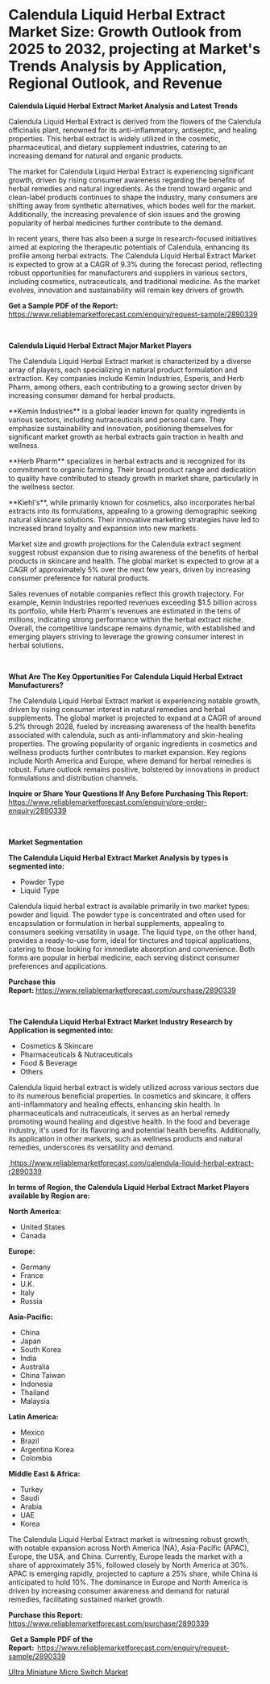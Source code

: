 <p><h1>Calendula Liquid Herbal Extract Market Size: Growth Outlook from 2025 to 2032, projecting at Market's Trends Analysis by Application, Regional Outlook, and Revenue</h1></p><p><strong>Calendula Liquid Herbal Extract Market Analysis and Latest Trends</strong></p>
<p><p>Calendula Liquid Herbal Extract is derived from the flowers of the Calendula officinalis plant, renowned for its anti-inflammatory, antiseptic, and healing properties. This herbal extract is widely utilized in the cosmetic, pharmaceutical, and dietary supplement industries, catering to an increasing demand for natural and organic products. </p><p>The market for Calendula Liquid Herbal Extract is experiencing significant growth, driven by rising consumer awareness regarding the benefits of herbal remedies and natural ingredients. As the trend toward organic and clean-label products continues to shape the industry, many consumers are shifting away from synthetic alternatives, which bodes well for the market. Additionally, the increasing prevalence of skin issues and the growing popularity of herbal medicines further contribute to the demand.</p><p>In recent years, there has also been a surge in research-focused initiatives aimed at exploring the therapeutic potentials of Calendula, enhancing its profile among herbal extracts. The Calendula Liquid Herbal Extract Market is expected to grow at a CAGR of 9.3% during the forecast period, reflecting robust opportunities for manufacturers and suppliers in various sectors, including cosmetics, nutraceuticals, and traditional medicine. As the market evolves, innovation and sustainability will remain key drivers of growth.</p></p>
<p><strong>Get a Sample PDF of the Report:&nbsp;</strong> <a href="https://www.reliablemarketforecast.com/enquiry/request-sample/2890339?utm_campaign=2315&utm_medium=2&utm_source=Github&utm_content=ia&utm_term=14032025&utm_id=calendula-liquid-herbal-extract">https://www.reliablemarketforecast.com/enquiry/request-sample/2890339</a></p>
<p>&nbsp;</p>
<p><strong>Calendula Liquid Herbal Extract Major Market Players</strong></p>
<p><p>The Calendula Liquid Herbal Extract market is characterized by a diverse array of players, each specializing in natural product formulation and extraction. Key companies include Kemin Industries, Esperis, and Herb Pharm, among others, each contributing to a growing sector driven by increasing consumer demand for herbal products.</p><p>**Kemin Industries** is a global leader known for quality ingredients in various sectors, including nutraceuticals and personal care. They emphasize sustainability and innovation, positioning themselves for significant market growth as herbal extracts gain traction in health and wellness.</p><p>**Herb Pharm** specializes in herbal extracts and is recognized for its commitment to organic farming. Their broad product range and dedication to quality have contributed to steady growth in market share, particularly in the wellness sector.</p><p>**Kiehl's**, while primarily known for cosmetics, also incorporates herbal extracts into its formulations, appealing to a growing demographic seeking natural skincare solutions. Their innovative marketing strategies have led to increased brand loyalty and expansion into new markets.</p><p>Market size and growth projections for the Calendula extract segment suggest robust expansion due to rising awareness of the benefits of herbal products in skincare and health. The global market is expected to grow at a CAGR of approximately 5% over the next few years, driven by increasing consumer preference for natural products.</p><p>Sales revenues of notable companies reflect this growth trajectory. For example, Kemin Industries reported revenues exceeding $1.5 billion across its portfolio, while Herb Pharm's revenues are estimated in the tens of millions, indicating strong performance within the herbal extract niche. Overall, the competitive landscape remains dynamic, with established and emerging players striving to leverage the growing consumer interest in herbal solutions.</p></p>
<p>&nbsp;</p>
<p><strong>What Are The Key Opportunities For Calendula Liquid Herbal Extract Manufacturers?</strong></p>
<p><p>The Calendula Liquid Herbal Extract market is experiencing notable growth, driven by rising consumer interest in natural remedies and herbal supplements. The global market is projected to expand at a CAGR of around 5.2% through 2028, fueled by increasing awareness of the health benefits associated with calendula, such as anti-inflammatory and skin-healing properties. The growing popularity of organic ingredients in cosmetics and wellness products further contributes to market expansion. Key regions include North America and Europe, where demand for herbal remedies is robust. Future outlook remains positive, bolstered by innovations in product formulations and distribution channels.</p></p>
<p><strong>Inquire or Share Your Questions If Any Before Purchasing This Report:</strong> <a href="https://www.reliablemarketforecast.com/enquiry/pre-order-enquiry/2890339?utm_campaign=2315&utm_medium=2&utm_source=Github&utm_content=ia&utm_term=14032025&utm_id=calendula-liquid-herbal-extract">https://www.reliablemarketforecast.com/enquiry/pre-order-enquiry/2890339</a></p>
<p>&nbsp;</p>
<p><strong>Market Segmentation</strong></p>
<p><strong>The Calendula Liquid Herbal Extract Market Analysis by types is segmented into:</strong></p>
<p><ul><li>Powder Type</li><li>Liquid Type</li></ul></p>
<p><p>Calendula liquid herbal extract is available primarily in two market types: powder and liquid. The powder type is concentrated and often used for encapsulation or formulation in herbal supplements, appealing to consumers seeking versatility in usage. The liquid type, on the other hand, provides a ready-to-use form, ideal for tinctures and topical applications, catering to those looking for immediate absorption and convenience. Both forms are popular in herbal medicine, each serving distinct consumer preferences and applications.</p></p>
<p><strong>Purchase this Report:&nbsp;</strong><a href="https://www.reliablemarketforecast.com/purchase/2890339?utm_campaign=2315&utm_medium=2&utm_source=Github&utm_content=ia&utm_term=14032025&utm_id=calendula-liquid-herbal-extract">https://www.reliablemarketforecast.com/purchase/2890339</a></p>
<p>&nbsp;</p>
<p><strong>The Calendula Liquid Herbal Extract Market Industry Research by Application is segmented into:</strong></p>
<p><ul><li>Cosmetics & Skincare</li><li>Pharmaceuticals & Nutraceuticals</li><li>Food & Beverage</li><li>Others</li></ul></p>
<p><p>Calendula liquid herbal extract is widely utilized across various sectors due to its numerous beneficial properties. In cosmetics and skincare, it offers anti-inflammatory and healing effects, enhancing skin health. In pharmaceuticals and nutraceuticals, it serves as an herbal remedy promoting wound healing and digestive health. In the food and beverage industry, it's used for its flavoring and potential health benefits. Additionally, its application in other markets, such as wellness products and natural remedies, underscores its versatility and demand.</p></p>
<p><a href="https://www.reliablemarketforecast.com/calendula-liquid-herbal-extract-r2890339?utm_campaign=2315&utm_medium=2&utm_source=Github&utm_content=ia&utm_term=14032025&utm_id=calendula-liquid-herbal-extract">&nbsp;https://www.reliablemarketforecast.com/calendula-liquid-herbal-extract-r2890339</a></p>
<p><strong>In terms of Region, the Calendula Liquid Herbal Extract Market Players available by Region are:</strong></p>
<p>
    <p> <strong> North America: </strong>
        <ul>
            <li>United States</li>
            <li>Canada</li>
        </ul>
        </p> 
    <p> <strong> Europe: </strong>
        <ul>
            <li>Germany</li>
            <li>France</li>
            <li>U.K.</li>
            <li>Italy</li>
            <li>Russia</li>
        </ul>
        </p> 
    <p> <strong> Asia-Pacific: </strong>
        <ul>
            <li>China</li>
            <li>Japan</li>
            <li>South Korea</li>
            <li>India</li>
            <li>Australia</li>
            <li>China Taiwan</li>
            <li>Indonesia</li>
            <li>Thailand</li>
            <li>Malaysia</li>
        </ul>
        </p> 
    <p> <strong> Latin America: </strong>
        <ul>
            <li>Mexico</li>
            <li>Brazil</li>
            <li>Argentina Korea</li>
            <li>Colombia</li>
        </ul>
        </p> 
    <p> <strong> Middle East & Africa: </strong>
        <ul>
            <li>Turkey</li>
            <li>Saudi</li>
            <li>Arabia</li>
            <li>UAE</li>
            <li>Korea</li>
        </ul>
    </p>
    </p>
<p><p>The Calendula Liquid Herbal Extract market is witnessing robust growth, with notable expansion across North America (NA), Asia-Pacific (APAC), Europe, the USA, and China. Currently, Europe leads the market with a share of approximately 35%, followed closely by North America at 30%. APAC is emerging rapidly, projected to capture a 25% share, while China is anticipated to hold 10%. The dominance in Europe and North America is driven by increasing consumer awareness and demand for natural remedies, facilitating sustained market growth.</p></p>
<p><strong>Purchase this Report: </strong><a href="https://www.reliablemarketforecast.com/purchase/2890339?utm_campaign=2315&utm_medium=2&utm_source=Github&utm_content=ia&utm_term=14032025&utm_id=calendula-liquid-herbal-extract">https://www.reliablemarketforecast.com/purchase/2890339</a></p>
<p>&nbsp;<strong>Get a Sample PDF of the Report:&nbsp;&nbsp;</strong><a href="https://www.reliablemarketforecast.com/enquiry/request-sample/2890339?utm_campaign=2315&utm_medium=2&utm_source=Github&utm_content=ia&utm_term=14032025&utm_id=calendula-liquid-herbal-extract">https://www.reliablemarketforecast.com/enquiry/request-sample/2890339</a></p>
<p><strong></strong></p>
<p><p><a href="https://github.com/MonroeBullock54/Market-Research-Report-List-2/blob/main/ultra-miniature-micro-switch-market.md?utm_campaign=2315&utm_medium=2&utm_source=Github&utm_content=ia&utm_term=14032025&utm_id=calendula-liquid-herbal-extract">Ultra Miniature Micro Switch Market</a></p></p>